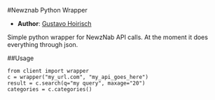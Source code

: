#Newznab Python Wrapper

* **Author**: [Gustavo Hoirisch](https://github.com/gugahoi)

Simple python wrapper for NewzNab API calls.
At the moment it does everything through json.

##Usage

    from client import wrapper
    c = wrapper("my_url.com", "my_api_goes_here")
    result = c.search(q="my query", maxage="20")
    categories = c.categories()
